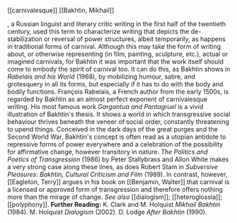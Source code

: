 [[carnivalesque]] [[Bakhtin, Mikhail]]

, a Russian
linguist and literary critic writing in the first half of the twentieth
century, used this term to characterize writing that depicts the
de-stabilization or reversal of power structures, albeit temporarily, as
happens in traditional forms of carnival. Although this may take the
form of writing about, or otherwise representing (in film, painting,
sculpture, etc.), actual or imagined carnivals, for Bakhtin it was
important that the work itself should come to embody the spirit of
carnival too. It can do this, as Bakhtin shows in *Rabelais and his
World* (1968), by mobilizing humour, satire, and grotesquery in all its
forms, but especially if it has to do with the body and bodily
functions. François Rabelais, a French author from the early 1500s, is
regarded by Bakhtin as an almost perfect exponent of carnivalesque
writing. His most famous work *Gargantua and Pantagruel* is a vivid
illustration of Bakhtin's thesis. It shows a world in which
transgressive social behaviour thrives beneath the veneer of social
order, constantly threatening to upend things. Conceived in the dark
days of the great purges and the Second World War, Bakhtin's concept is
often read as a utopian antidote to repressive forms of power everywhere
and a celebration of the possibility for affirmative change, however
transitory in nature. *The Politics and Poetics of Transgression* (1986)
by Peter Stallybrass and Allon White makes a very strong case along
these lines, as does Robert Stam in *Subversive Pleasures: Bakhtin,
Cultural Criticism and Film* (1989). In contrast, however, [[Eagleton, Terry]] argues in his
book on [[Benjamin, Walter]]
that carnival is a licensed or approved form of transgression and
therefore offers nothing more than the mirage of change. *See also*
[[dialogism]];
[[heteroglossia]];
[[polyphony]].
**Further Reading:** K. Clark and M. Holquist *Mikhail Bakhtin* (1984).
M. Holquist *Dialogism* (2002).
D. Lodge *After Bakhtin* (1990).
